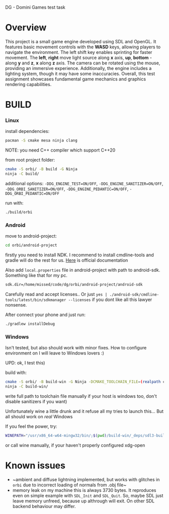 DG - Domini Games test task


# Overview

This project is a small game engine developed using SDL and OpenGL.
It features basic movement controls with the **WASD** keys, allowing players to navigate the environment.
The left shift key enables sprinting for faster movement.
The **left**, **right** move light source along **x** axis, **up**, **bottom** - along **y** and **z**, **x** along **z** axis.
The camera can be rotated using the mouse, providing an immersive experience.
Additionally, the engine includes a lighting system, though it may have some inaccuracies.
Overall, this test assignment showcases fundamental game mechanics and graphics rendering capabilities.

# BUILD


### Linux

install dependencies:
```sh
pacman -S cmake mesa ninja clang
```
NOTE: you need C++ compiler which support C++20

from root project folder:
```sh
cmake -S orbi/ -B build -G Ninja
ninja -C build/
```

additional options: `-DDG_ENGINE_TEST=ON/OFF`,  `-DDG_ENGINE_SANITIZER=ON/OFF`, `-DDG_ORBI_SANITIZER=ON/OFF`, `-DDG_ENGINE_PEDANTIC=ON/OFF`, `-DDG_ORBI_PEDANTIC=ON/OFF`

run with:
```sh
./build/orbi
```


### Android

move to android-project:
```sh
cd orbi/android-project
```

firstly you need to install NDK.
I recommend to install cmdline-tools and gradle will do the rest for us.
[Here](https://developer.android.com/tools/sdkmanager) is official documentation

Also add `local.properties` file in android-project with path to android-sdk.
Something like that for my pc.
```sh
sdk.dir=/home/missed/code/dg/orbi/android-project/android-sdk
````

Carefully read and accept licenses..
Or just `yes | ./android-sdk/cmdline-tools/latest/bin/sdkmanager --licenses` if you dont like all this lawyer nonsense.

After connect your phone and just run:
```sh
./gradlew installDebug
```


### Windows

Isn't tested, but also should work with minor fixes.
How to configure environment on I will leave to Windows lovers :)

UPD: ok, I test this)

build with:
```sh
cmake -S orbi/ -B build-win -G Ninja -DCMAKE_TOOLCHAIN_FILE=(realpath cmake/cmake-toolchain-mingw64-x86_64.cmake) -DDG_ENGINE_SANITIZER=OFF -DDG_ORBI_SANITIZER=OFF
ninja -C build-win/
```

write full path to toolchain file manually if your host is windows too, don't disable sanitizers if you want)

Unfortunately wine a little drunk and it refuse all my tries to launch this...
But all should work on *real* Windows

If you feel the power, try:
```sh
WINEPATH="/usr/x86_64-w64-mingw32/bin/;$(pwd)/build-win/_deps/sdl3-build/;$(pwd)/build-win/engine" ./build-win/orbi.exe
```
or call wine manually, if your haven't properly configured xdg-open


# Known issues

- ~ambient and diffuse lightning implemented, but works with glitches
  in `orbi` due to incorrect loading of normals from .obj file~
- memory leak
  on my machine this is always 3730 bytes. It reproduces even on simple example with `SDL_Init` and `SDL_Quit`.
  So, maybe SDL just leave memory unfreed, because up althrough will exit.
  On other SDL backend behaviour may differ.
